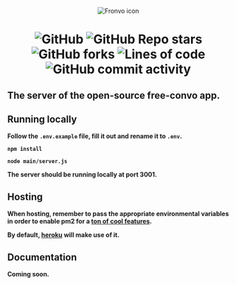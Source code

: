<p align='center'><img src='https://i.ibb.co/1q07v7b/fronvo-icon-large.webp' alt='Fronvo icon'></p>

<h1 style='text-align: center;'>

![GitHub](https://img.shields.io/github/license/fronvo/fronvo?style=for-the-badge) ![GitHub Repo stars](https://img.shields.io/github/stars/fronvo/fronvo?style=for-the-badge) ![GitHub forks](https://img.shields.io/github/forks/fronvo/fronvo?style=for-the-badge) ![Lines of code](https://img.shields.io/tokei/lines/github/fronvo/fronvo?style=for-the-badge) ![GitHub commit activity](https://img.shields.io/github/commit-activity/m/fronvo/fronvo?style=for-the-badge)</h1>

## The server of the open-source free-convo app.

## Running locally

**Follow the ```.env.example``` file, fill it out and rename it to ```.env```.**

**```npm install```**

**```node main/server.js```**

**The server should be running locally at port 3001.**

## Hosting

**When hosting, remember to pass the appropriate environmental variables in order to enable pm2 for a [ton of cool features](https://pm2.keymetrics.io/docs/usage/pm2-doc-single-page/).**

**By default, [heroku](https://heroku.com) will make use of it.**

## Documentation
**Coming soon.**
